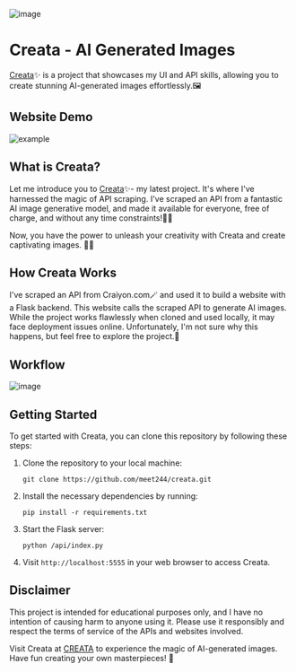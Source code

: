 ![image](https://github.com/meet244/Creata/assets/83262693/462bc6f3-16bc-4a75-9801-e3711c4ab91b)

# Creata - AI Generated Images

[Creata](https://creata.vercel.app/)✨ is a project that showcases my UI and API skills, allowing you to create stunning AI-generated images effortlessly.🖼️

## Website Demo

![example](https://github.com/meet244/Creata/assets/83262693/acf2f009-3793-4548-b151-86f47c46a6c5)

## What is Creata?

Let me introduce you to [Creata](https://creata.vercel.app/)✨- my latest project. It's where I've harnessed the magic of API scraping. I've scraped an API from a fantastic AI image generative model, and made it available for everyone, free of charge, and without any time constraints!🔮📸

Now, you have the power to unleash your creativity with Creata and create captivating images. 🎨💥

## How Creata Works

I've scraped an API from Craiyon.com🪄 and used it to build a website with a Flask backend. This website calls the scraped API to generate AI images. While the project works flawlessly when cloned and used locally, it may face deployment issues online. Unfortunately, I'm not sure why this happens, but feel free to explore the project.🤔

## Workflow

![image](https://github.com/meet244/Creata/assets/83262693/f5eb945f-45e1-4857-9ce2-02e27bf29d66)

## Getting Started

To get started with Creata, you can clone this repository by following these steps:

1. Clone the repository to your local machine:
   ```
   git clone https://github.com/meet244/creata.git
   ```

2. Install the necessary dependencies by running:
   ```
   pip install -r requirements.txt
   ```

3. Start the Flask server:
   ```
   python /api/index.py
   ```

4. Visit `http://localhost:5555` in your web browser to access Creata.

## Disclaimer

This project is intended for educational purposes only, and I have no intention of causing harm to anyone using it. Please use it responsibly and respect the terms of service of the APIs and websites involved.

Visit Creata at [CREATA](https://creata.vercel.app) to experience the magic of AI-generated images. Have fun creating your own masterpieces! 🌟
